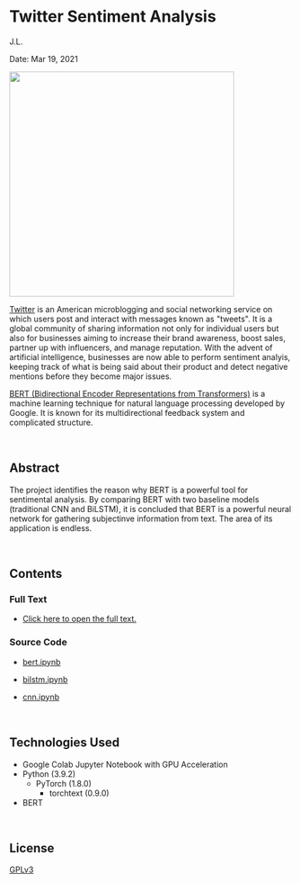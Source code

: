 # Twitter Sentiment Analysis

J.L.

Date: Mar 19, 2021

<img src = 'https://help.twitter.com/content/dam/help-twitter/brand/logo.png' width='400'>

[Twitter](https://twitter.com/home) is an American microblogging and social networking service on which users post and interact with messages known as "tweets". It is a global community of sharing information not only for individual users but also for businesses aiming to increase their brand awareness, boost sales, partner up with influencers, and manage reputation. With the advent of artificial intelligence, businesses are now able to perform sentiment analyis, keeping track of what is being said about their product and detect negative mentions before they become major issues. 

[BERT (Bidirectional Encoder Representations from Transformers)](https://arxiv.org/abs/1810.04805) is a machine learning technique for natural language processing developed by Google. It is known for its multidirectional feedback system and complicated structure. 

&nbsp;

## Abstract

The project identifies the reason why BERT is a powerful tool for sentimental analysis. By comparing BERT with two baseline models (traditional CNN and BiLSTM), it is concluded that BERT is a powerful neural network for gathering subjectinve information from text. The area of its application is endless.

&nbsp;

## Contents

### Full Text

- [Click here to open the full text.](https://github.com/chan030609/twitter-sentiment-analysis/blob/master/twitter-sentiment-analysis.md)

### Source Code

- [bert.ipynb](https://github.com/chan030609/twitter-sentiment-analysis/blob/master/bert.ipynb)

- [bilstm.ipynb](https://github.com/chan030609/twitter-sentiment-analysis/blob/master/bilstm.ipynb)

- [cnn.ipynb](https://github.com/chan030609/twitter-sentiment-analysis/blob/master/cnn.ipynb)

&nbsp;

## Technologies Used
- Google Colab Jupyter Notebook with GPU Acceleration 
- Python (3.9.2)
    - PyTorch (1.8.0)
        - torchtext (0.9.0)
- BERT

&nbsp;

## License

[GPLv3](https://www.gnu.org/licenses/gpl-3.0.en.html)
